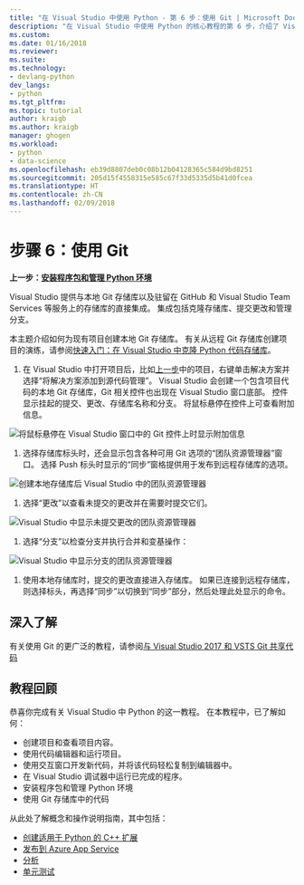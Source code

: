 ```yaml
---
title: "在 Visual Studio 中使用 Python - 第 6 步：使用 Git | Microsoft Docs"
description: "在 Visual Studio 中使用 Python 的核心教程的第 6 步，介绍了 Visual Studio 的 Git 相关功能。"
ms.custom: 
ms.date: 01/16/2018
ms.reviewer: 
ms.suite: 
ms.technology:
- devlang-python
dev_langs:
- python
ms.tgt_pltfrm: 
ms.topic: tutorial
author: kraigb
ms.author: kraigb
manager: ghogen
ms.workload:
- python
- data-science
ms.openlocfilehash: eb39d8807deb0c08b12b04128365c584d9bd8251
ms.sourcegitcommit: 205d15f4558315e585c67f33d5335d5b41d0fcea
ms.translationtype: HT
ms.contentlocale: zh-CN
ms.lasthandoff: 02/09/2018
---
```

# <a name="step-6-working-with-git"></a>步骤 6：使用 Git

**上一步：[安装程序包和管理 Python 环境](tutorial-working-with-python-in-visual-studio-step-05-installing-packages.md)**

Visual Studio 提供与本地 Git 存储库以及驻留在 GitHub 和 Visual Studio Team Services 等服务上的存储库的直接集成。 集成包括克隆存储库、提交更改和管理分支。

本主题介绍如何为现有项目创建本地 Git 存储库。 有关从远程 Git 存储库创建项目的演练，请参阅[快速入门：在 Visual Studio 中克隆 Python 代码存储库](quickstart-03-python-in-visual-studio-project-from-repository.md)。

1. 在 Visual Studio 中打开项目后，比如[上一步](tutorial-working-with-python-in-visual-studio-step-05-installing-packages.md)中的项目，右键单击解决方案并选择“将解决方案添加到源代码管理”。 Visual Studio 会创建一个包含项目代码的本地 Git 存储库，Git 相关控件也出现在 Visual Studio 窗口底部。 控件显示挂起的提交、更改、存储库名称和分支。 将鼠标悬停在控件上可查看附加信息。

  ![将鼠标悬停在 Visual Studio 窗口中的 Git 控件上时显示附加信息](media/working-with-git-01.png)

1. 选择存储库标头时，还会显示包含各种可用 Git 选项的“团队资源管理器”窗口。 选择 Push 标头时显示的“同步”窗格提供用于发布到远程存储库的选项。

  ![创建本地存储库后 Visual Studio 中的团队资源管理器](media/working-with-git-02.png)

1. 选择“更改”以查看未提交的更改并在需要时提交它们。

  ![Visual Studio 中显示未提交更改的团队资源管理器](media/working-with-git-03.png)

1. 选择“分支”以检查分支并执行合并和变基操作：

  ![Visual Studio 中显示分支的团队资源管理器](media/working-with-git-04.png)

1. 使用本地存储库时，提交的更改直接进入存储库。 如果已连接到远程存储库，则选择标头，再选择“同步”以切换到“同步”部分，然后处理此处显示的命令。

## <a name="going-deeper"></a>深入了解

有关使用 Git 的更广泛的教程，请参阅[与 Visual Studio 2017 和 VSTS Git 共享代码](/vsts/git/share-your-code-in-git-vs-2017)

## <a name="tutorial-review"></a>教程回顾

恭喜你完成有关 Visual Studio 中 Python 的这一教程。 在本教程中，已了解如何：

- 创建项目和查看项目内容。
- 使用代码编辑器和运行项目。
- 使用交互窗口开发新代码，并将该代码轻松复制到编辑器中。
- 在 Visual Studio 调试器中运行已完成的程序。
- 安装程序包和管理 Python 环境
- 使用 Git 存储库中的代码

从此处了解概念和操作说明指南，其中包括：

- [创建适用于 Python 的 C++ 扩展](working-with-c-cpp-python-in-visual-studio.md)
- [发布到 Azure App Service](publishing-python-web-applications-to-azure-from-visual-studio.md)
- [分析](profiling-python-code-in-visual-studio.md)
- [单元测试](unit-testing-python-in-visual-studio.md)
